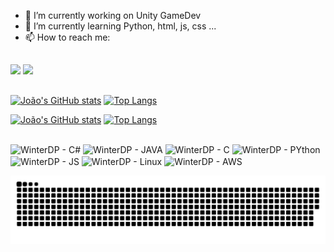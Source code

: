 
- 🔭 I’m currently working on Unity GameDev
- 🌱 I’m currently learning Python, html, js, css ...
- 📫 How to reach me:
##
<div>
 <a href = "mailto:jpdiasprado01@gmail.com" target= "_blank"> <img src= "https://img.shields.io/badge/Gmail-D14836?style=for-the-badge&logo=gmail&logoColor=white" target = "_blank"/></a>
 <a href = "https://www.linkedin.com/in/jo%C3%A3o-prado/" target= "_blank"> <img src= "https://img.shields.io/badge/LinkedIn-0077B5?style=for-the-badge&logo=linkedin&logoColor=white" target = "_blank"/></a>

</div>

##


<!-- git stats -->
[![João's GitHub stats](https://github-readme-stats.vercel.app/api?username=WinterDP&hide=issues,stars&count_private=true&show_icons=tr&bg_color=00000000&theme=great-gatsby#gh-dark-mode-only)](https://github.com/WinterDP/github-readme-stats#gh-dark-mode-only) [![Top Langs](https://github-readme-stats.vercel.app/api/top-langs/?username=WinterDP&langs_count=8&exclude_repo=ProjectElfAttorney&hide=HLSL,Shaderlab,Go,Astro,Assembly,glsl&layout=compact&bg_color=00000000&theme=great-gatsby#gh-dark-mode-only)](https://github.com/WinterDP/github-readme-stats#gh-dark-mode-only)

[![João's GitHub stats](https://github-readme-stats.vercel.app/api?username=WinterDP&hide=issues,stars&count_private=true&show_icons=tr&theme=moltack#gh-light-mode-only)](https://github.com/WinterDP/github-readme-stats#gh-light-mode-only) [![Top Langs](https://github-readme-stats.vercel.app/api/top-langs/?username=WinterDP&langs_count=8&exclude_repo=ProjectElfAttorney&hide=HLSL,Shaderlab,Go,Astro,Assembly,glsl&layout=compact&theme=moltack#gh-light-mode-only)](https://github.com/WinterDP/github-readme-stats#gh-light-mode-only)

##
<!-- tecnologies -->
<div>
 <img align = center alt="WinterDP - C#" height = 80px width = 60px src="https://cdn.jsdelivr.net/gh/devicons/devicon/icons/csharp/csharp-original.svg" />   
 
 <img align = center alt="WinterDP - JAVA" height = 80px width = 60px src="https://cdn.jsdelivr.net/gh/devicons/devicon/icons/java/java-plain-wordmark.svg" />
 
 <img align = center alt="WinterDP - C" height = 80px width = 60px src="https://cdn.jsdelivr.net/gh/devicons/devicon/icons/c/c-original.svg" />
 
 <img align = center alt="WinterDP - PYthon" height = 80px width = 60px src="https://cdn.jsdelivr.net/gh/devicons/devicon/icons/python/python-original.svg" />
 
 <img align = center alt="WinterDP - JS" height = 80px width = 60px src="https://cdn.jsdelivr.net/gh/devicons/devicon/icons/javascript/javascript-original.svg" />
 
 <img align = center alt="WinterDP - Linux" height = 80px width = 60px src="https://cdn.jsdelivr.net/gh/devicons/devicon/icons/linux/linux-original.svg" />
 
 <img align = center alt="WinterDP - AWS" height = 80px width = 60px src="https://cdn.jsdelivr.net/gh/devicons/devicon/icons/amazonwebservices/amazonwebservices-original.svg" />
          

                
</div>   

![Snake animation](https://github.com/WinterDP/WinterDP/blob/output/github-contribution-grid-snake.svg)
            




<!--
**WinterDP/WinterDP** is a ✨ _special_ ✨ repository because its `README.md` (this file) appears on your GitHub profile.

Here are some ideas to get you started:



- 👯 I’m looking to collaborate on ...
- 🤔 I’m looking for help with ...
- 💬 Ask me about ...

- 😄 Pronouns: ...
- ⚡ Fun fact: ...
-->
